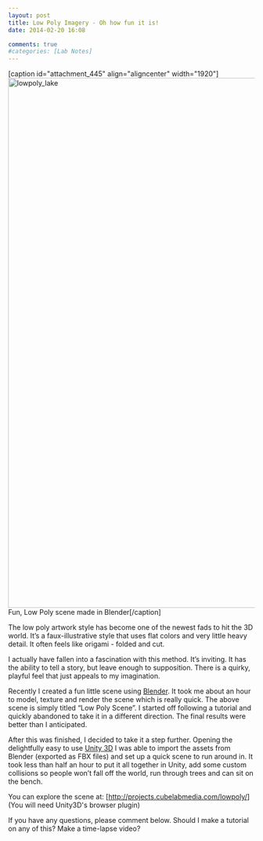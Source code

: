 ```yaml
---
layout: post
title: Low Poly Imagery - Oh how fun it is!
date: 2014-02-20 16:08

comments: true
#categories: [Lab Notes]
---
```

[caption id="attachment_445" align="aligncenter" width="1920"]<a href="http://www.cubelabmedia.com/wp-content/uploads/2014/02/lowpoly_lake.jpg"><img class=" wp-image-445" title="Fun, Low Poly scene made in Blender" src="http://www.cubelabmedia.com/wp-content/uploads/2014/02/lowpoly_lake.jpg" alt="lowpoly_lake" width="1920" height="1080" /></a> Fun, Low Poly scene made in Blender[/caption]
<p dir="ltr">The low poly artwork style has become one of the newest fads to hit the 3D world. It’s a faux-illustrative style that uses flat colors and very little heavy detail. It often feels like origami - folded and cut.</p>
<p dir="ltr">I actually have fallen into a fascination with this method. It’s inviting. It has the ability to tell a story, but leave enough to supposition. There is a quirky, playful feel that just appeals to my imagination.</p>
<p dir="ltr">Recently I created a fun little scene using <a href="http://www.blender.org" target="_blank">Blender</a>. It took me about an hour to model, texture and render the scene which is really quick. The above scene is simply titled “Low Poly Scene”. I started off following a tutorial and quickly abandoned to take it in a different direction. The final results were better than I anticipated.</p>
<p dir="ltr">After this was finished, I decided to take it a step further. Opening the delightfully easy to use <a href="http://www.unity3d.com" target="_blank">Unity 3D</a> I was able to import the assets from Blender (exported as FBX files) and set up a quick scene to run around in. It took less than half an hour to put it all together in Unity, add some custom collisions so people won’t fall off the world, run through trees and can sit on the bench.</p>
<p dir="ltr">You can explore the scene at: [<a href="http://projects.cubelabmedia.com/lowpoly/" target="_blank">http://projects.cubelabmedia.com/lowpoly/</a>] (You will need Unity3D's browser plugin)</p>
<p dir="ltr">If you have any questions, please comment below. Should I make a tutorial on any of this? Make a time-lapse video?</p>
&nbsp;
